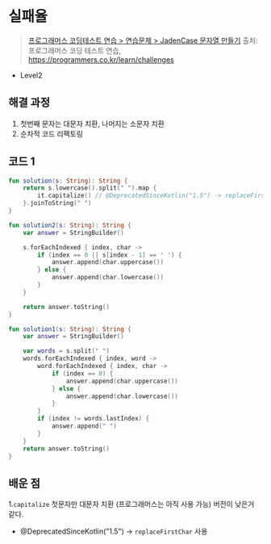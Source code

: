 # 실패율

> [프로그래머스 코딩테스트 연습 > 연습문제 > JadenCase 문자열 만들기](https://school.programmers.co.kr/learn/courses/30/lessons/12951)
> 출처: 프로그래머스 코딩 테스트 연습, https://programmers.co.kr/learn/challenges

- Level2

## 해결 과정 

1. 첫번째 문자는 대문자 치환, 나머지는 소문자 치환
2. 순차적 코드 리팩토링

## 코드 1

```kotlin
fun solution(s: String): String {    
    return s.lowercase().split(" ").map {
        it.capitalize() // @DeprecatedSinceKotlin("1.5") -> replaceFirstChar
    }.joinToString(" ")
}

fun solution2(s: String): String {
    var answer = StringBuilder()

    s.forEachIndexed { index, char ->
        if (index == 0 || s[index - 1] == ' ') {
            answer.append(char.uppercase())
        } else {
            answer.append(char.lowercase())
        }
    }

    return answer.toString()
}

fun solution1(s: String): String {
    var answer = StringBuilder()

    var words = s.split(" ")
    words.forEachIndexed { index, word ->
        word.forEachIndexed { index, char ->
            if (index == 0) {
                answer.append(char.uppercase())
            } else {
                answer.append(char.lowercase())
            }
        }
        if (index != words.lastIndex) {
            answer.append(" ")
        }
    }
    return answer.toString()
}
```

## 배운 점

1.`capitalize` 첫문자만 대문자 치환 (프로그래머스는 아직 사용 가능) 버전이 낮은거 같다.
  - @DeprecatedSinceKotlin("1.5") -> `replaceFirstChar` 사용
